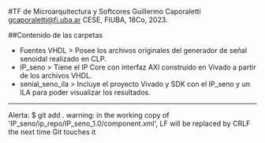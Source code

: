 #TF de Microarquitectura y Softcores
Guillermo Caporaletti <gcaporaletti@fi.uba.ar> 
CESE, FIUBA, 18Co, 2023.

##Contenido de las carpetas
- Fuentes VHDL    > Posee los archivos originales del generador de señal senoidal realizado en CLP.
- IP_seno         > Tiene el IP Core con interfaz AXI construido en Vivado a partir de los archivos VHDL.
- senial_seno_ila > Incluye el proyecto Vivado y SDK con el IP_seno y un ILA para poder visualizar los resultados.

---
Alerta:
$ git add .
warning: in the working copy of 'IP_seno/ip_repo/IP_seno_1.0/component.xml', LF will be replaced by CRLF the next time Git touches it

